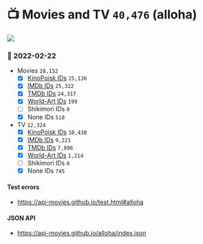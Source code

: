 # :tv: Movies and TV `40,476` (alloha)

<a href="https://API-Movies.github.io"><img src="https://API-Movies.github.io/banner.png?cache"></a>

### :date: 2022-02-22
- Movies `28,152`
  - [x] <a href="https://API-Movies.github.io/alloha/movie_kinopoisk_ids.json">KinoPoisk IDs</a> `25,136`
  - [x] <a href="https://API-Movies.github.io/alloha/movie_imdb_ids.json">IMDb IDs</a> `25,322`
  - [x] <a href="https://API-Movies.github.io/alloha/movie_tmdb_ids.json">TMDb IDs</a> `24,317`
  - [x] <a href="https://API-Movies.github.io/alloha/movie_world_art_ids.json">World-Art IDs</a> `199`
  - [ ] Shikimori IDs `0`
  - [x] None IDs `518`
- TV `12,324`
  - [x] <a href="https://API-Movies.github.io/alloha/tv_kinopoisk_ids.json">KinoPoisk IDs</a> `10,438`
  - [x] <a href="https://API-Movies.github.io/alloha/tv_imdb_ids.json">IMDb IDs</a> `9,221`
  - [x] <a href="https://API-Movies.github.io/alloha/tv_tmdb_ids.json">TMDb IDs</a> `7,896`
  - [x] <a href="https://API-Movies.github.io/alloha/tv_world_art_ids.json">World-Art IDs</a> `1,214`
  - [ ] Shikimori IDs `0`
  - [x] None IDs `745`
#### Test errors
- <a href='https://api-movies.github.io/test.html#alloha'>https://api-movies.github.io/test.html#alloha</a>
#### JSON API
- <a href='https://api-movies.github.io/alloha/index.json'>https://api-movies.github.io/alloha/index.json</a>
